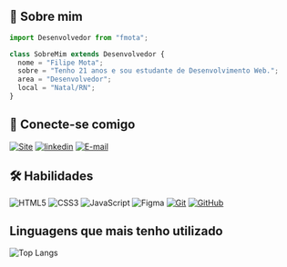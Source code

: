 ## 🚀 Sobre mim

```js
import Desenvolvedor from "fmota";

class SobreMim extends Desenvolvedor {
  nome = "Filipe Mota";
  sobre = "Tenho 21 anos e sou estudante de Desenvolvimento Web.";
  area = "Desenvolvedor";
  local = "Natal/RN";
}

```

## 🔗 Conecte-se comigo

[![Site](https://img.shields.io/badge/Site-374151?style=for-the-badge&logo=todoist&logoColor=white)](https://www.fmota.dev.br/)
[![linkedin](https://img.shields.io/badge/linkedin-374151?style=for-the-badge&logo=linkedin&logoColor=white)](https://www.linkedin.com/in/fmota-dev/)
[![E-mail](https://img.shields.io/badge/-Email-374151?style=for-the-badge&logo=microsoft-outlook&logoColor=white)](mailto:fmota.web@gmail.com)

## 🛠 Habilidades

![HTML5](https://img.shields.io/badge/HTML5-374151?style=for-the-badge&logo=html5&logoColor=)
![CSS3](https://img.shields.io/badge/CSS3-374151?style=for-the-badge&logo=css3&logoColor=blue)
![JavaScript](https://img.shields.io/badge/JavaScript-374151?style=for-the-badge&logo=javascript&logoColor=)
![Figma](https://img.shields.io/badge/Figma-374151?style=for-the-badge&logo=figma&logoColor=purple)
[![Git](https://img.shields.io/badge/Git-374151?style=for-the-badge&logo=git&logoColor=E94D5F)](https://git-scm.com/doc)
[![GitHub](https://img.shields.io/badge/GitHub-374151?style=for-the-badge&logo=github&logoColor=30A3DC)](https://docs.github.com/)

## Linguagens que mais tenho utilizado

![Top Langs](https://github-readme-stats-git-masterrstaa-rickstaa.vercel.app/api/top-langs/?username=fmota-dev&bg_color=374151&border_color=9ca3af&title_color=fff&text_color=FFF)
